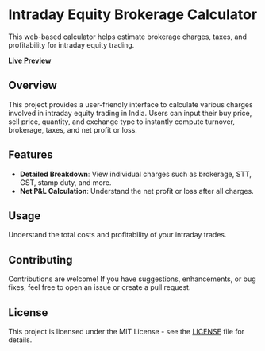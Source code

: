 # Intraday Equity Brokerage Calculator

This web-based calculator helps estimate brokerage charges, taxes, and profitability for intraday equity trading.

 [**Live Preview**](https://rohanworld.github.io/brokeragecalculator/)

## Overview

This project provides a user-friendly interface to calculate various charges involved in intraday equity trading in India. Users can input their buy price, sell price, quantity, and exchange type to instantly compute turnover, brokerage, taxes, and net profit or loss.

## Features
- **Detailed Breakdown**: View individual charges such as brokerage, STT, GST, stamp duty, and more.
- **Net P&L Calculation**: Understand the net profit or loss after all charges.


## Usage
Understand the total costs and profitability of your intraday trades.

## Contributing

Contributions are welcome! If you have suggestions, enhancements, or bug fixes, feel free to open an issue or create a pull request.

## License

This project is licensed under the MIT License - see the [LICENSE](LICENSE) file for details.
